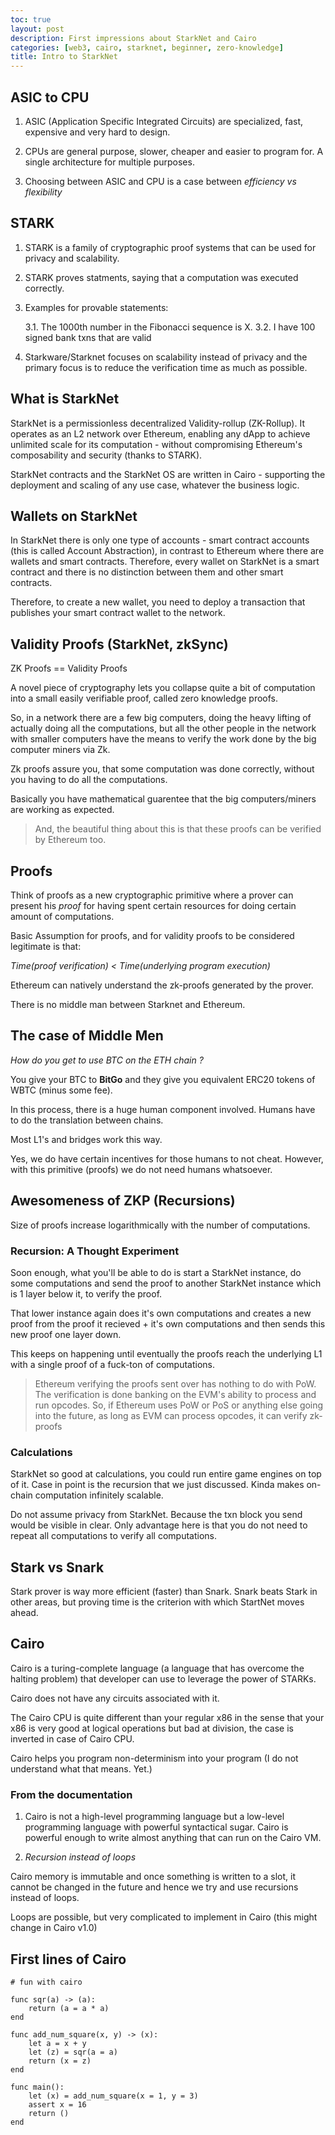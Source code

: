 ```yaml
---
toc: true
layout: post
description: First impressions about StarkNet and Cairo
categories: [web3, cairo, starknet, beginner, zero-knowledge]
title: Intro to StarkNet
---
```


## ASIC to CPU

1. ASIC (Application Specific Integrated Circuits) are specialized, fast, expensive and very hard to design.

2. CPUs are general purpose, slower, cheaper and easier to program for. A single architecture for multiple purposes.

3. Choosing between ASIC and CPU is a case between *efficiency vs flexibility*

## STARK

1. STARK is a family of cryptographic proof systems that can be used for privacy and scalability.
 
2. STARK proves statments, saying that a computation was executed correctly.

3. Examples for provable statements:

    3.1. The 1000th number in the Fibonacci sequence is X.
    3.2. I have 100 signed bank txns that are valid

4. Starkware/Starknet focuses on scalability instead of privacy and the primary focus is to reduce the verification time as much as possible.

## What is StarkNet

StarkNet is a permissionless decentralized Validity-rollup (ZK-Rollup). It operates as an L2 network over Ethereum, enabling any dApp to achieve unlimited scale for its computation - without compromising Ethereum's composability and security (thanks to STARK).

StarkNet contracts and the StarkNet OS are written in Cairo - supporting the deployment and scaling of any use case, whatever the business logic.

## Wallets on StarkNet

In StarkNet there is only one type of accounts - smart contract accounts (this is called Account Abstraction), in contrast to Ethereum where there are wallets and smart contracts. Therefore, every wallet on StarkNet is a smart contract and there is no distinction between them and other smart contracts.

Therefore, to create a new wallet, you need to deploy a transaction that publishes your smart contract wallet to the network.


## Validity Proofs (StarkNet, zkSync)

ZK Proofs == Validity Proofs

A novel piece of cryptography lets you collapse quite a bit of computation into a small easily verifiable proof, called zero knowledge proofs.

So, in a network there are a few big computers, doing the heavy lifting of actually doing all the computations, but all the other people in the network with smaller computers have the means to verify the work done by the big computer miners via Zk.

Zk proofs assure you, that some computation was done correctly, without you having to do all the computations.

Basically you have mathematical guarentee that the big computers/miners are working as expected.

> And, the beautiful thing about this is that these proofs can be verified by Ethereum too.

## Proofs

Think of proofs as a new cryptographic primitive where a prover can present his *proof* for having spent certain resources for doing certain amount of computations.

Basic Assumption for proofs, and for validity proofs to be considered legitimate is that:

*Time(proof verification) < Time(underlying program execution)*

Ethereum can natively understand the zk-proofs generated by the prover.

There is no middle man between Starknet and Ethereum.

## The case of Middle Men

*How do you get to use BTC on the ETH chain ?*

You give your BTC to **BitGo** and they give you equivalent ERC20 tokens of WBTC (minus some fee).

In this process, there is a huge human component involved. Humans have to do the translation between chains.

Most L1's and bridges work this way.

Yes, we do have certain incentives for those humans to not cheat. However, with this primitive (proofs) we do not need humans whatsoever.

## Awesomeness of ZKP (Recursions)

Size of proofs increase logarithmically with the number of computations. 

### Recursion: A Thought Experiment

Soon enough, what you'll be able to do is start a StarkNet instance, do some computations and send the proof to another StarkNet instance which is 1 layer below it, to verify the proof.

That lower instance again does it's own computations and creates a new proof from the proof it recieved + it's own computations and then sends this new proof one layer down.

This keeps on happening until eventually the proofs reach the underlying L1 with a single proof of a fuck-ton of computations.

> Ethereum verifying the proofs sent over has nothing to do with PoW. The verification is done banking on the EVM's ability to process and run opcodes. So, if Ethereum uses PoW or PoS or anything else going into the future, as long as EVM can process opcodes, it can verify zk-proofs

### Calculations

StarkNet so good at calculations, you could run entire game engines on top of it. Case in point is the recursion that we just discussed. Kinda makes on-chain  computation infinitely scalable.

Do not assume privacy from StarkNet. Because the txn block you send would be visible in clear. Only advantage here is that you do not need to repeat all computations to verify all computations.

## Stark vs Snark

Stark prover is way more efficient (faster) than Snark. Snark beats Stark in other areas, but proving time is the criterion with which StartNet moves ahead.

## Cairo

Cairo is a turing-complete language (a language that has overcome the halting problem) that developer can use to leverage the power of STARKs.

Cairo does not have any circuits associated with it.

The Cairo CPU is quite different than your regular x86 in the sense that your x86 is very good at logical operations but bad at division, the case is inverted in case of Cairo CPU.

Cairo helps you program non-determinism into your program (I do not understand what that means. Yet.)

### From the documentation

1. Cairo is not a high-level programming language but a low-level programming language with powerful syntactical sugar. Cairo is powerful enough to write almost anything that can run on the Cairo VM.

2. *Recursion instead of loops*

Cairo memory is immutable and once something is written to a slot, it cannot be changed in the future and hence we try and use recursions instead of loops.

Loops are possible, but very complicated to implement in Cairo (this might change in Cairo v1.0)

## First lines of Cairo

```cairo
# fun with cairo

func sqr(a) -> (a):
    return (a = a * a)
end

func add_num_square(x, y) -> (x):
    let a = x + y
    let (z) = sqr(a = a)
    return (x = z)
end

func main():
    let (x) = add_num_square(x = 1, y = 3)
    assert x = 16
    return ()
end

```